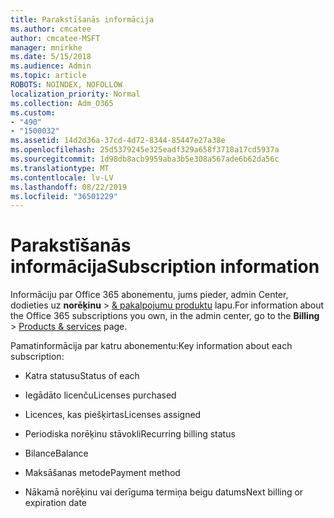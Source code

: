 ```yaml
---
title: Parakstīšanās informācija
ms.author: cmcatee
author: cmcatee-MSFT
manager: mnirkhe
ms.date: 5/15/2018
ms.audience: Admin
ms.topic: article
ROBOTS: NOINDEX, NOFOLLOW
localization_priority: Normal
ms.collection: Adm_O365
ms.custom:
- "490"
- "1500032"
ms.assetid: 14d2d36a-37cd-4d72-8344-85447e27a38e
ms.openlocfilehash: 25d5379245e325eadf329a658f3718a17cd5937a
ms.sourcegitcommit: 1d98db8acb9959aba3b5e308a567ade6b62da56c
ms.translationtype: MT
ms.contentlocale: lv-LV
ms.lasthandoff: 08/22/2019
ms.locfileid: "36501229"
---
```

# <a name="subscription-information"></a><span data-ttu-id="c43c4-102">Parakstīšanās informācija</span><span class="sxs-lookup"><span data-stu-id="c43c4-102">Subscription information</span></span>

<span data-ttu-id="c43c4-103">Informāciju par Office 365 abonementu, jums pieder, admin Center, dodieties uz **norēķinu** \> [& pakalpojumu produktu](https://go.microsoft.com/fwlink/p/?linkid=842054) lapu.</span><span class="sxs-lookup"><span data-stu-id="c43c4-103">For information about the Office 365 subscriptions you own, in the admin center, go to the **Billing** \> [Products & services](https://go.microsoft.com/fwlink/p/?linkid=842054) page.</span></span>
  
<span data-ttu-id="c43c4-104">Pamatinformācija par katru abonementu:</span><span class="sxs-lookup"><span data-stu-id="c43c4-104">Key information about each subscription:</span></span>
  
- <span data-ttu-id="c43c4-105">Katra statusu</span><span class="sxs-lookup"><span data-stu-id="c43c4-105">Status of each</span></span>

- <span data-ttu-id="c43c4-106">Iegādāto licenču</span><span class="sxs-lookup"><span data-stu-id="c43c4-106">Licenses purchased</span></span>

- <span data-ttu-id="c43c4-107">Licences, kas piešķirtas</span><span class="sxs-lookup"><span data-stu-id="c43c4-107">Licenses assigned</span></span>

- <span data-ttu-id="c43c4-108">Periodiska norēķinu stāvokli</span><span class="sxs-lookup"><span data-stu-id="c43c4-108">Recurring billing status</span></span>

- <span data-ttu-id="c43c4-109">Bilance</span><span class="sxs-lookup"><span data-stu-id="c43c4-109">Balance</span></span>

- <span data-ttu-id="c43c4-110">Maksāšanas metode</span><span class="sxs-lookup"><span data-stu-id="c43c4-110">Payment method</span></span>

- <span data-ttu-id="c43c4-111">Nākamā norēķinu vai derīguma termiņa beigu datums</span><span class="sxs-lookup"><span data-stu-id="c43c4-111">Next billing or expiration date</span></span>